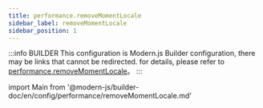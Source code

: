 ```yaml
---
title: performance.removeMomentLocale
sidebar_label: removeMomentLocale
sidebar_position: 1
---
```


:::info BUILDER
This configuration is Modern.js Builder configuration, there may be links that cannot be redirected. for details, please refer to [performance.removeMomentLocale](https://modernjs.dev/builder/zh/api/config-performance.html#performance-removemomentlocale)。
:::

import Main from '@modern-js/builder-doc/en/config/performance/removeMomentLocale.md'

<Main />
